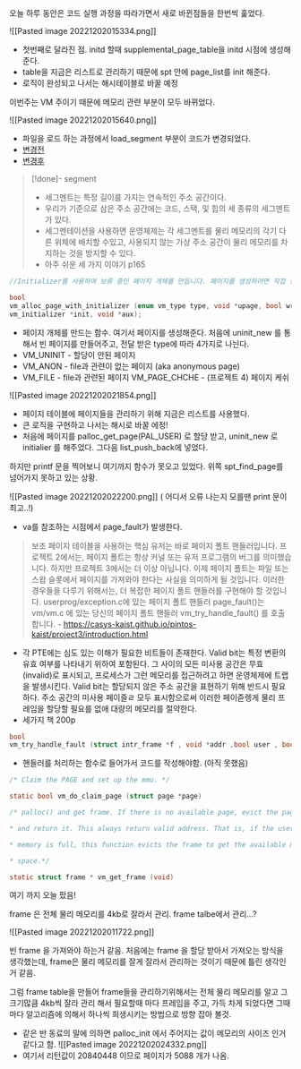 오늘 하루 동안은 코드 실행 과정을 따라가면서 새로 바뀐점들을 한번씩 훑었다.

![[Pasted image 20221202015334.png]]
- 첫번째로 달라진 점. initd 할때 supplemental_page_table을 initd 시점에 생성해준다.
- table을 지금은 리스트로 관리하기 때문에 spt 안에 page_list를 init 해준다.
- 로직이 완성되고 나서는 해시테이블로 바꿀 예정


이번주는 VM 주이기 때문에 메모리 관련 부분이 모두 바뀌었다.

![[Pasted image 20221202015640.png]]
- 파일을 로드 하는 과정에서 load_segment 부분이 코드가 변경되었다.
- [변경전](https://github.com/Byeong-soo/pintos-kaist/blob/a99f6c94b474aaa7da41e7ac592671dbab2d93fa/userprog/process.c#L617-L660)
- [변경후](https://github.com/Byeong-soo/pintos-kaist/blob/a99f6c94b474aaa7da41e7ac592671dbab2d93fa/userprog/process.c#L726-L754)
 >[!done]- segment
 >- 세그멘트는 특정 길이를 가지는 연속적인 주소 공간이다.
 >- 우리가 기준으로 삼은 주소 공간에는 코드, 스택, 및 힙의 세 종류의 세그멘트가 있다. 
 >- 세그멘테이션을 사용하면 운영체제는 각 세그멘트를 물리 메모리의 각기 다른 위체에 배치할 수있고, 사용되지 않는 가상 주소 공간이 물리 메모리를 차지하는 것을 방지할 수 있다.
 >- 아주 쉬운 세 가지 이야기 p165
 
~~~ c
//Initializer를 사용하여 보류 중인 페이지 개체를 만듭니다. 페이지를 생성하려면 직접 생성하지 말고 이 함수 또는 'vm_alloc_page'를 통해 생성하십시오.

bool
vm_alloc_page_with_initializer (enum vm_type type, void *upage, bool writable,
vm_initializer *init, void *aux);
~~~

- 페이지 개체를 만드는 함수. 여기서 페이지를 생성해준다. 처음에 uninit_new 를 통해서 빈 페이지를 만들어주고, 전달 받은 type에 따라 4가지로 나늰다.
- VM_UNINIT - 할당이 안된 페이지
- VM_ANON - file과 관련이 없는 페이지 (aka anonymous page)
- VM_FILE - file과 관련된 페이지
  VM_PAGE_CHCHE - (프로젝트 4) 페이지 케쉬

![[Pasted image 20221202021854.png]]
- 페이지 테이블에 페이지들을 관리하기 위해 지금은 리스트를 사용했다.
- 큰 로직을 구현하고 나서는 해시로 바꿀 에정!
- 처음에 페이지를 palloc_get_page(PAL_USER) 로 할당 받고, uninit_new 로 initialier 를 해주었다. 그다음 list_push_back에 넣었다.

하지만 printf 문을 찍어보니 여기까지 함수가 못오고 있었다. 위쪽 spt_find_page를 넘어가지 못하고 있는 상황.

![[Pasted image 20221202022200.png]]
( 어디서 오류 나는지 모를땐 print 문이 최고..!)
- va를 참조하는 시점에서 page_fault가 발생한다.

> 보조 페이지 테이블을 사용하는 핵심 유저는 바로 페이지 폴트 핸들러입니다. 프로젝트 2에서는, 페이지 폴트는 항상 커널 또는 유저 프로그램의 버그를 의미했습니다. 하지만 프로젝트 3에서는 더 이상 아닙니다. 이제 페이지 폴트는 파일 또는 스왑 슬롯에서 페이지를 가져와야 한다는 사실을 의미하게 될 것입니다. 이러한 경우들을 다루기 위해서는, 더 복잡한 페이지 폴트 핸들러를 구현해야 할 것입니다. userprog/exception.c에 있는 페이지 폴트 핸들러 page_fault()는 vm/vm.c 에 있는 당신의 페이지 폴트 핸들러 vm_try_handle_fault() 를 호출합니다. - https://casys-kaist.github.io/pintos-kaist/project3/introduction.html

- 각 PTE에는 심도 있는 이해가 필요한 비트들이 존재한다. Valid bit는 특정 변환의 유효 여부를 나타내기 위하여 포함된다. 그 사이의 모든 미사용 공간은 무효(invalid)로 표시되고, 프로세스가 그런 메모리를 접근하려고 하면 운영체제에 트랩을 발생시킨다. Valid bit는 할당되지 않은 주소 공간을 표현하기 위해 반드시 필요하다. 주소 공간의 미사용 페이즐ㄹ 모두 표시함으로써 이러한 페이즏렝게 물리 프레임을 할당할 필요를 없애 대량의 메모리를 절약한다.
- 세가지 책 200p


``` c
bool
vm_try_handle_fault (struct intr_frame *f , void *addr ,bool user , bool write , bool not_present );
```
- 핸들러를 처리하는 함수로 들어가서 코드를 작성해야함. (아직 못했음)

```c
/* Claim the PAGE and set up the mmu. */

static bool vm_do_claim_page (struct page *page)
```

``` c
/* palloc() and get frame. If there is no available page, evict the page

* and return it. This always return valid address. That is, if the user pool

* memory is full, this function evicts the frame to get the available memory

* space.*/

static struct frame * vm_get_frame (void)
```

여기 까지 오늘 팠음!


frame 은 전체 물리 메모리를 4kb로 잘라서 관리.
frame talbe에서 관리...?

![[Pasted image 20221202011722.png]]

빈 frame 을 가져와야 하는거 같음. 처음에는 frame 을 할당 받아서 가져오는 방식을 생각했는데, frame은 물리 메모리를 잘게 잘라서 관리하는 것이기 때문에 틀린 생각인거 같음.

그럼 frame table을 만들어 frame들을 관리하기위해서는 전체 물리 메모리를 알고 그 크기많큼 4kb씩 잘라 관리 해서 필요할때 마다 프레임을 주고, 가득 차게 되었다면 그때마다 알고리즘에 의해서 하나씩 희생시키는 방법으로 방향 잡아 볼것.

- 같은 반 동료의 말에 의하면 palloc_init 에서 주어지는 값이 메모리의 사이즈 인거 같다고 함.
![[Pasted image 20221202024332.png]]
- 여기서 리턴값이 20840448 이므로 페이지가 5088 개가 나옴.

